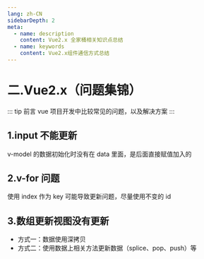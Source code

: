 ```yaml
---
lang: zh-CN
sidebarDepth: 2
meta:
  - name: description
    content: Vue2.x 全家桶相关知识点总结
  - name: keywords
    content: Vue2.x组件通信方式总结
---
```


# 二.Vue2.x（问题集锦）

::: tip 前言
vue 项目开发中比较常见的问题，以及解决方案
:::

## 1.input 不能更新

v-model 的数据初始化时没有在 data 里面，是后面直接赋值加入的

## 2.v-for 问题

使用 index 作为 key 可能导致更新问题，尽量使用不变的 id

## 3.数组更新视图没有更新

- 方式一：数据使用深拷贝
- 方式二：使用数据上相关方法更新数据（splice、pop、push）等
